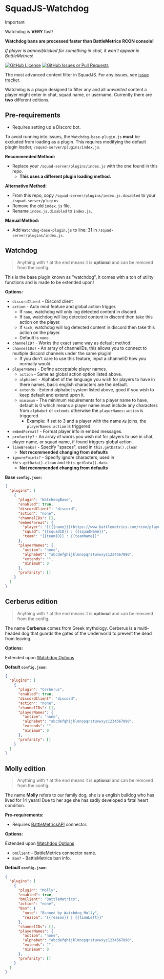 # SquadJS-Watchdog

> [!IMPORTANT]
> Watchdog is **VERY** fast!
>
> **Watchdog bans are processed faster than BattleMetrics RCON console!**
>
> _If player is banned/kicked for something in chat, it won't appear in BattleMetrics!_

[![GitHub License](https://img.shields.io/github/license/magicoflolis/SquadJS-Watchdog?style=flat-square)](https://github.com/magicoflolis/SquadJS-Watchdog/blob/main/LICENSE)
[![GitHub Issues or Pull Requests](https://img.shields.io/github/issues/magicoflolis/SquadJS-Watchdog?style=flat-square)](https://github.com/magicoflolis/SquadJS-Watchdog/issues)

The most advanced content filter in SquadJS. For any issues, see [issue tracker](https://github.com/magicoflolis/SquadJS-Watchdog/issues).

Watchdog is a plugin designed to filter any and all _unwanted_ content a player might enter in chat, squad name, or username. Currently there are **two** different editions.

## Pre-requirements

- Requires setting up a Discord bot.

To avoid running into issues, the `Watchdog-base-plugin.js` **must** be excluded from loading as a plugin. This requires modifying the default plugin loader, `/squad-server/plugins/index.js`.

**Recommended Method:**

- Replace your `/squad-server/plugins/index.js` with the one found in this repo.
  - **This uses a different plugin loading method.**

**Alternative Method:**

- From this repo, copy `/squad-server/plugins/index.js.disabled` to your `/squad-server/plugins`.
- Remove the old `index.js` file.
- Rename `index.js.disabled` to `index.js`.

**Manual Method:**

- Add `Watchdog-base-plugin.js` to line: 31 in `/squad-server/plugins/index.js`.

## Watchdog

> Anything with `?` at the end means it is **optional** and can be removed from the config.

This is the base plugin known as "watchdog", it comes with a ton of utility functions and is made to be extended upon!

**Options:**

- `discordClient` - Discord client
- `action` - Auto mod feature and global action trigger.
  - If `none`, watchdog will only log detected content in discord.
  - If `ban`, watchdog will log detected content in discord then take this action on the player.
  - If `kick`, watchdog will log detected content in discord then take this action on the player.
  - Default is `none`.
- `channelID?` - Works the exact same way as default method.
- `channelIDs?` - An array of channelIDs, this allows you to connect to multiple discord channels under the same plugin!
  - If you don't care to use this feature, input a channelID how you normally would.
- `playerNames` - Define acceptable player names.
  - `action` - Same as global action option listed above.
  - `alphabet` - Alphabet of the language you wish for players to have in there names, basic english characters are the default.
  - `extends` - Extend alphabet system listed above, good if you wish to keep default and extend upon it.
  - `minimum` - The minimum requirements for a player name to have, default is 0 which means a player name must include any characters from `alphabet` or `extends` otherwise the `playerNames:action` is triggered.
    - Example: If set to 3 and a player with the name `AB` joins, the `playerNames:action` is triggered.
- `embedFormat?` - Format player info in embed messages.
- `profanity?` - An array of words you wish not for players to use in chat, player name, or squad name, if found triggers global action.
- `lineBreaks?` - Specify "spaces", used in `this.getData().clean`
  - **Not recommended changing from defaults**
- `ignorePoints?` - Specify ignore characters, used in `this.getData().clean` and `this.getData().data`
  - **Not recommended changing from defaults**

**Base `config.json`:**

```json
{
  "plugins": [
    {
      "plugin": "WatchdogBase",
      "enabled": true,
      "discordClient": "discord",
      "action": "none",
      "channelIDs": [],
      "embedFormat": {
        "player": "[[{{name}}](https://www.battlemetrics.com/rcon/players?filter[search]={{eosID}}&method=quick&redirect=1 'Go to BattleMetrics')] - [[{{steamID}}](https://steamcommunity.com/profiles/{{steamID}} 'Go to Steam Profile')]",
        "squad": "{{squadID}} : {{squadName}}",
        "team": "{{teamID}} : {{teamName}}"
      },
      "playerNames": {
        "action": "none",
        "alphabet": "abcdefghijklmnopqrstuvwxyz1234567890",
        "extends": "",
        "minimum": 0
      },
      "profanity": []
    }
  ]
}
```

## Cerberus edition

> Anything with `?` at the end means it is **optional** and can be removed from the config.

The name **Cerberus** comes from Greek mythology. Cerberus is a multi-headed dog that guards the gates of the Underworld to prevent the dead from leaving.

**Options:**

Extended upon [Watchdog Options](#watchdog)

**Default `config.json`:**

```json
{
  "plugins": [
    {
      "plugin": "Cerberus",
      "enabled": true,
      "discordClient": "discord",
      "action": "none",
      "channelIDs": [],
      "playerNames": {
        "action": "none",
        "alphabet": "abcdefghijklmnopqrstuvwxyz1234567890",
        "extends": "",
        "minimum": 0
      },
      "profanity": []
    }
  ]
}
```

## Molly edition

> Anything with `?` at the end means it is **optional** and can be removed from the config.

The name **Molly** refers to our family dog, she is a english bulldog who has lived for 14 years! Due to her age she has sadly developed a fatal heart condition.

**Pre-requirements:**

- Requires [BattleMetricsAPI](https://github.com/magicoflolis/SquadJS-BattleMetricsAPI) connector.

**Options:**

Extended upon [Watchdog Options](#watchdog)

- `bmClient` - BattleMetrics connector name.
- `Ban?` - BattleMetrics ban info.

**Default `config.json`:**

```json
{
  "plugins": [
    {
      "plugin": "Molly",
      "enabled": true,
      "bmClient": "BattleMetrics",
      "action": "none",
      "Ban": {
        "note": "Banned by Watchdog Molly",
        "reason": "{{reason}} | {{timeLeft}}"
      },
      "channelIDs": [],
      "playerNames": {
        "action": "none",
        "alphabet": "abcdefghijklmnopqrstuvwxyz1234567890",
        "extends": "",
        "minimum": 0
      },
      "profanity": []
    }
  ]
}
```
